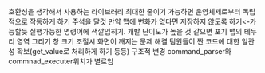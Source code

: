 호환성을 생각해서 사용하는 라이브러리 최대한 줄이기
가능하면 운영체제로부터 독립적으로 작동하게 하기
주석을 달것
만약 맵에 변화가 없다면 저장하지 않도록 하기<-가능할듯
실행가능한 명령어에 색깔입히기. 개발 난이도가 높을 것 같으면 포기
맵의 테두리 영역 그리기
창 크기 조절시 화면이 깨지는 문제 해결
팀원들이 짠 코드에 대한 일관성 확보(get_value로 처리하게 하기 등등)
구조적 변경 command_parser와 commnad_executer위치가 별로임

